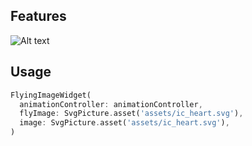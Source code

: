## Features

<img src="https://media2.giphy.com/media/v1.Y2lkPTc5MGI3NjExNnl0N24xM3Y1bmdnZTRuamxtdzdoM3BhZnM4dW85aWxqbnlqczJwZCZlcD12MV9pbnRlcm5hbF9naWZfYnlfaWQmY3Q9Zw/rmX2RTElmpGHIQ2d6L/giphy.gif" alt="Alt text">

## Usage

```dart
FlyingImageWidget(
  animationController: animationController,
  flyImage: SvgPicture.asset('assets/ic_heart.svg'),
  image: SvgPicture.asset('assets/ic_heart.svg'),
)
```
